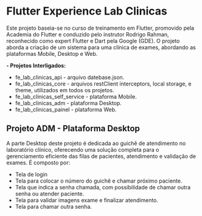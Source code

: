 # Flutter Experience Lab Clinicas

Este projeto baseia-se no curso de treinamento em Flutter, promovido pela Academia do Flutter e conduzido pelo instrutor Rodrigo Rahman, reconhecido como expert Flutter e Dart pela Google (GDE).
O projeto aborda a criação de um sistema para uma clínica de exames, abordando as plataformas Mobile, Desktop e Web.

**- Projetos Interligados:**
- fe_lab_clinicas_api - arquivo datebase.json.
- fe_lab_clinicas_core - arquivos restClient interceptors, local storage, e theme, utilizados em todos os projetos.
- fe_lab_clinicas_self_service - plataforma Mobile. 
- fe_lab_clinicas_adm - plataforma Desktop.
- fe_lab_clinicas_painel - plataforma Web.


## Projeto ADM - Plataforma Desktop

A parte Desktop deste projeto é dedicada ao guichê de atendimento no laboratório clínico, oferecendo uma solução completa para o gerenciamento eficiente das filas de pacientes, atendimento e validação de exames. É composto por:

- Tela de login
- Tela para colocar o número do guichê  e chamar próximo paciente.
- Tela que indica a senha chamada, com possibilidade de chamar outra senha ou atender paciente.
- Tela para validar imagens exame e finalizar atendimento.
- Tela para chamar outra senha.

